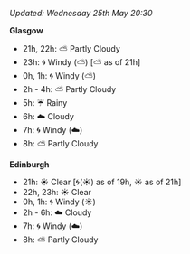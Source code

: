 *Updated: Wednesday 25th May 20:30*

**Glasgow**

* 21h, 22h: :partly_sunny: Partly Cloudy
* 23h: :cyclone: Windy (:partly_sunny:) [:partly_sunny: as of 21h]
* 0h, 1h: :cyclone: Windy (:partly_sunny:)
* 2h - 4h: :partly_sunny: Partly Cloudy
* 5h: :umbrella: Rainy
* 6h: :cloud: Cloudy
* 7h: :cyclone: Windy (:cloud:)
* 8h: :partly_sunny: Partly Cloudy

**Edinburgh**

* 21h: :sunny: Clear [:cyclone:(:sunny:) as of 19h, :sunny: as of 21h]
* 22h, 23h: :sunny: Clear
* 0h, 1h: :cyclone: Windy (:sunny:)
* 2h - 6h: :cloud: Cloudy
* 7h: :cyclone: Windy (:cloud:)
* 8h: :partly_sunny: Partly Cloudy
